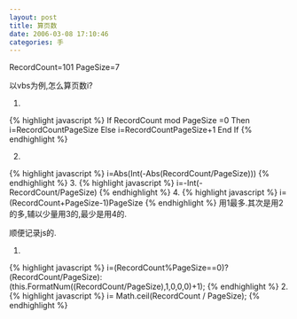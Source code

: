 ```yaml
---
layout: post
title: 算页数
date: 2006-03-08 17:10:46
categories: 手
---
```

RecordCount=101
PageSize=7

以vbs为例,怎么算页数i?

1.
{% highlight javascript %}
If RecordCount mod PageSize =0 Then
 i=RecordCountPageSize
Else
 i=RecordCountPageSize+1
End If
{% endhighlight %}

2.
{% highlight javascript %}
i=Abs(Int(-Abs(RecordCount/PageSize)))
{% endhighlight %}
3.
{% highlight javascript %}
i=-Int(-RecordCount/PageSize)
{% endhighlight %}
4.
{% highlight javascript %}
i=(RecordCount+PageSize-1)PageSize
{% endhighlight %}
用1最多.其次是用2的多,辅以少量用3的,最少是用4的.

顺便记录js的.

1.
{% highlight javascript %}
i=(RecordCount%PageSize==0)?(RecordCount/PageSize):(this.FormatNum((RecordCount/PageSize),1,0,0,0)+1);
{% endhighlight %}
2.
{% highlight javascript %}
i= Math.ceil(RecordCount / PageSize);
{% endhighlight %}
